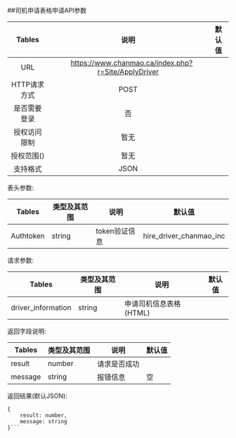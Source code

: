 ##司机申请表格申请API参数

| Tables |  说明 |  默认值|
| :-------------:| :-----:|:-----:|
| URL | 　https://www.chanmao.ca/index.php?r=Site/ApplyDriver ||
| HTTP请求方式 | POST |  |
| 是否需要登录 | 否 |  |
| 授权访问限制 | 暂无 |  |
| 授权范围() | 暂无 | |
| 支持格式 | JSON | |


表头参数:

| Tables | 类型及其范围 | 说明 |  默认值|
| -------------|-------------| -----|-----|
| Authtoken | string | token验证信息 |hire_driver_chanmao_inc|

请求参数:


| Tables | 类型及其范围 | 说明 |  默认值|
| ------------- |-------------| -----|-----|
| driver_information | string | 申请司机信息表格(HTML) ||





返回字段说明:

| Tables | 类型及其范围 | 说明 |  默认值|
| ------------- |-------------|-----|-----|
| result | number |  请求是否成功 ||
| message | string | 报错信息 | 空|

返回结果(默认JSON):
```
{
    result: number,
    message: string
}```

